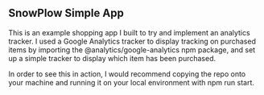 ## SnowPlow Simple App
This is an example shopping app I built to try and implement an analytics tracker. I used a Google Analytics tracker to display tracking on purchased items by importing the @analytics/google-analytics npm package, and set up a simple tracker to display which item has been purchased. 

In order to see this in action, I would recommend copying the repo onto your machine and running it on your local environment with npm run start. 
